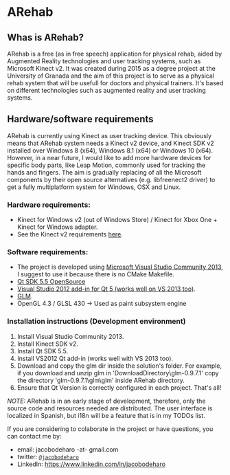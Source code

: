 # ARehab
##  Whas is ARehab?

ARehab is a free (as in free speech) application for physical rehab, aided by Augmented Reality technologies and user tracking systems, such as Microsoft Kinect v2. It was created during 2015 as a degree project at the University of Granada and the aim of this project is to serve as a physical rehab system that will be usefull for doctors and physical trainers. It's based on different technologies such as augmented reality and user tracking systems.

## Hardware/software requirements

ARehab is currently using Kinect as user tracking device. This obviously means that ARehab system needs a Kinect v2 device, and Kinect SDK v2 installed over Windows 8 (x64), Windows 8.1 (x64) or Windows 10 (x64). However, in a near future, I would like to add more hardware devices for specific body parts, like Leap Motion, commonly used for tracking the hands and fingers. The aim is gradually replacing of all the Microsoft components by their open source alternatives (e.g. libfreenect2 driver) to get a fully multiplatform system for Windows, OSX and Linux.

### Hardware requirements:
* Kinect for Windows v2 (out of Windows Store) / Kinect for Xbox One + Kinect for Windows adapter.
* See the Kinect v2 requirements [here](https://msdn.microsoft.com/es-es/library/dn782036.aspx).

### Software requirements:
* The project is developed using [Microsoft Visual Studio Community 2013](https://go.microsoft.com/fwlink/?LinkId=532495&clcid=0x409), I suggest to use it because there is no CMake Makefile.
* [Qt SDK 5.5 OpenSource](http://www.qt.io/download-open-source/)
* [Visual Studio 2012 add-in for Qt 5 (works well on VS 2013 too)](http://download.qt.io/official_releases/vsaddin/qt-vs-addin-1.2.4-opensource.exe).
* [GLM](http://glm.g-truc.net/0.9.7/index.html).
* OpenGL 4.3 / GLSL 430 -> Used as paint subsystem engine

### Installation instructions (Development environment)

1. Install Visual Studio Community 2013.
2. Install Kinect SDK v2.
3. Install Qt SDK 5.5.
4. Install VS2012 Qt add-in (works well with VS 2013 too).
5. Download and copy the glm dir inside the solution's folder.
 For example, if you download and unzip glm in 'DownloadDirectory\glm-0.9.7.1\' copy the directory 'glm-0.9.7.1\glm\glm\' inside ARehab directory. 
6. Ensure that Qt Version is correctly configured in each project. 
That's all!

*NOTE:* ARehab is in an early stage of development, therefore, only the source code and resources needed are distributed. The user interface is localized in Spanish, but i18n will be a feature that is in my TODOs list. 

If you are considering to colaborate in the project or have questions, you can contact me by:
- email: jacobodeharo -at- gmail.com
- twitter: [`@jacobodeharo`](http://twitter.com/jacobodeharo)
- LinkedIn: https://www.linkedin.com/in/jacobodeharo

